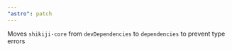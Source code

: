 ```yaml
---
"astro": patch
---
```


Moves `shikiji-core` from `devDependencies` to `dependencies` to prevent type errors
